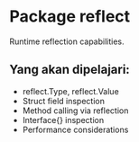# Package reflect
Runtime reflection capabilities.

## Yang akan dipelajari:
- reflect.Type, reflect.Value
- Struct field inspection
- Method calling via reflection
- Interface{} inspection
- Performance considerations

